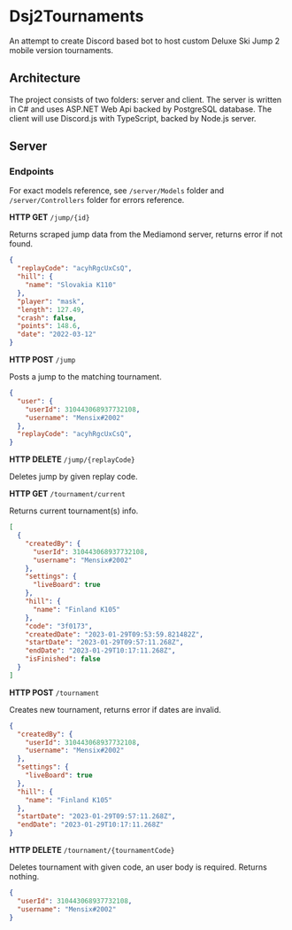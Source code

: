 # Dsj2Tournaments

An attempt to create Discord based bot to host custom Deluxe Ski Jump 2 mobile version tournaments.

## Architecture

The project consists of two folders: server and client. The server is written in C# and uses ASP.NET Web Api backed by PostgreSQL database. The client will use Discord.js with TypeScript, backed by Node.js server.

## Server

### Endpoints

For exact models reference, see ```/server/Models``` folder and ```/server/Controllers``` folder for errors reference.

**HTTP GET** ```/jump/{id}```

Returns scraped jump data from the Mediamond server, returns error if not found.

```json
{
  "replayCode": "acyhRgcUxCsQ",
  "hill": {
    "name": "Slovakia K110"
  },
  "player": "mask",
  "length": 127.49,
  "crash": false,
  "points": 148.6,
  "date": "2022-03-12"
}
```

**HTTP POST** ```/jump```

Posts a jump to the matching tournament.

```json
{
  "user": {
    "userId": 310443068937732108,
    "username": "Mensix#2002"
  },
  "replayCode": "acyhRgcUxCsQ",
}
```

**HTTP DELETE** ```/jump/{replayCode}```

Deletes jump by given replay code.

**HTTP GET** ```/tournament/current```

Returns current tournament(s) info.

```json
[
  {
    "createdBy": {
      "userId": 310443068937732108,
      "username": "Mensix#2002"
    },
    "settings": {
      "liveBoard": true
    },
    "hill": {
      "name": "Finland K105"
    },
    "code": "3f0173",
    "createdDate": "2023-01-29T09:53:59.821482Z",
    "startDate": "2023-01-29T09:57:11.268Z",
    "endDate": "2023-01-29T10:17:11.268Z",
    "isFinished": false
  }
]
```

**HTTP POST** ```/tournament```

Creates new tournament, returns error if dates are invalid.

```json
{
  "createdBy": {
    "userId": 310443068937732108,
    "username": "Mensix#2002"
  },
  "settings": {
    "liveBoard": true
  },
  "hill": {
    "name": "Finland K105"
  },
  "startDate": "2023-01-29T09:57:11.268Z",
  "endDate": "2023-01-29T10:17:11.268Z"
}
```

**HTTP DELETE** ```/tournament/{tournamentCode}```

Deletes tournament with given code, an user body is required. Returns nothing.

```json
{
  "userId": 310443068937732108,
  "username": "Mensix#2002"
}
```